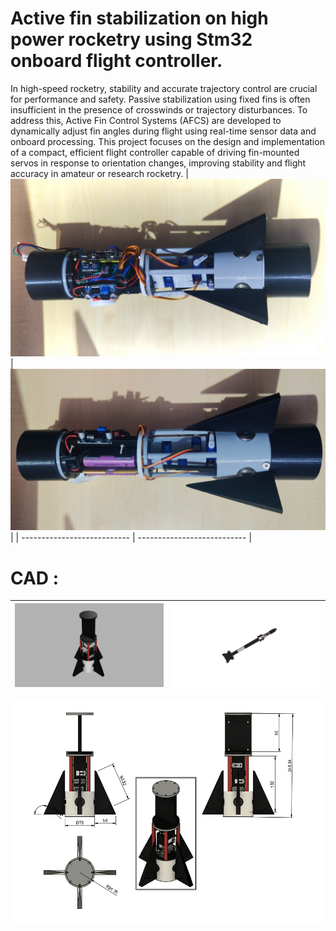 # Active fin stabilization on high power rocketry using Stm32 onboard flight controller.
In high-speed rocketry, stability and accurate trajectory control are crucial for performance and safety. Passive stabilization using fixed fins is often insufficient in the presence of crosswinds or trajectory disturbances. To address this, Active Fin Control Systems (AFCS) are developed to dynamically adjust fin angles during flight using real-time sensor data and onboard processing. This project focuses on the design and implementation of a compact, efficient flight controller capable of driving fin-mounted servos in response to orientation changes, improving stability and flight accuracy in amateur or research rocketry.
| <img src= "IMAGES/IMG_20250524_201250.jpg" > | <img src="IMAGES/IMG_20250524_200005.jpg" >  |
| --------------------------- | --------------------------- |
# CAD :
| <img src= "IMAGES/combinbed v14.png" > | <img src="IMAGES/combinbed v16.png" > |
| --------------------------- | --------------------------- |


<img src="IMAGES/Screenshot 2025-05-09 195816.png" >
 


